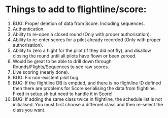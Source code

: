 # Things to add to flightline/score:
 1. BUG: Proper deletion of data from Score.   Including sequences.
 1. Authentication.
 1. Ability to re-open a closed round (Only with proper authorisation).
 1. Ability to re-enter scores for a pilot already recorded (Only with proper authorisation).
 1. Ability to zero a flight for the pilot (if they did not fly), and disallow closing the round until all pilots have flown or been zeroed.
 1. Would be great to be able to drill down through Rounds/Flights/Sequences to see raw scores.
 1. Live scoring (nearly done).
 1. BUG: Fix non-existent pilot bug.
 1. BUG: If the flightline DB is emptied, and there is no flightline ID defined then there are problems for Score serialising the data from flightline.   Fixed in setup.sh but need to handle it in Score!
 1. BUG: If adding the same class twice in flightline, the schedule list is not initialised.   You must first choose a differnet class and then re-select the class you want.
